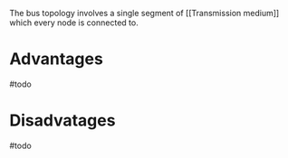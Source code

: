 The bus topology involves a single segment of [[Transmission medium]] which every node is connected to.
# Advantages
#todo 
# Disadvatages
#todo 